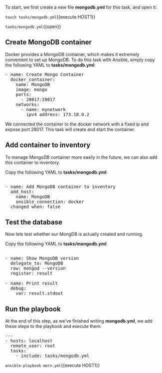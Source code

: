 To start, we first create a new file **mongodb.yml** for this task, and open it:

`touch tasks/mongodb.yml`{{execute HOST1}}

`tasks/mongodb.yml`{{open}}

## Create MongoDB container

Docker provides a MongoDB container, which makes it extremely convenient to set up MongoDB. To do this task with Ansible, simply copy the following YAML to **tasks/mongodb.yml**:

<pre class="file" data-filename="tasks/mongodb.yml" data-target="replace">
- name: Create Mongo Container
  docker_container:
    name: MongoDB
    image: mongo
    ports: 
      - 28017:28017
    networks: 
      - name: mynetwork
        ipv4_address: 173.18.0.2
</pre>

We connected the container to the docker network with a fixed ip and expose port 28017. This task will create and start the container.


## Add container to inventory

To manage MangoDB container more easily in the future, we can also add this container to inventory. 

Copy the following YAML to **tasks/mongodb.yml**:

<pre class="file" data-filename="tasks/mongodb.yml" data-target="append">

- name: Add MongoDB container to inventory
  add_host:
    name: MongoDB
    ansible_connection: docker
  changed_when: false
</pre>

## Test the database

Now lets test whether our MongDB is actually created and running.

Copy the following YAML to **tasks/mongodb.yml**:

<pre class="file" data-filename="tasks/mongodb.yml" data-target="append">

- name: Show MongoDB version
  delegate_to: MongoDB
  raw: mongod --version
  register: result

- name: Print result
  debug: 
    var: result.stdout
</pre>

## Run the playbook

At the end of this step, as we've finished writing **mongodb.yml**, we add these steps to the playbook and execute them:

<pre class="file" data-filename="mern.yml" data-target="replace">---
- hosts: localhost
  remote_user: root
  tasks:
    - include: tasks/mongodb.yml
</pre>

`ansible-playbook mern.yml`{{execute HOST1}}